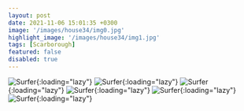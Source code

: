```yaml
---
layout: post
date: 2021-11-06 15:01:35 +0300
image: '/images/house34/img0.jpg'
highlight_image: '/images/house34/img1.jpg'
tags: [Scarborough]
featured: false
disabled: true
---
```


![Surfer]({{site.baseurl}}/images/house34/img3.jpg){:loading="lazy"}
![Surfer]({{site.baseurl}}/images/house34/img4.jpg){:loading="lazy"}
![Surfer]({{site.baseurl}}/images/house34/img5.jpg){:loading="lazy"}
![Surfer]({{site.baseurl}}/images/house34/img6.jpg){:loading="lazy"}
![Surfer]({{site.baseurl}}/images/house34/img7.jpg){:loading="lazy"}
![Surfer]({{site.baseurl}}/images/house34/img8.jpg){:loading="lazy"} 